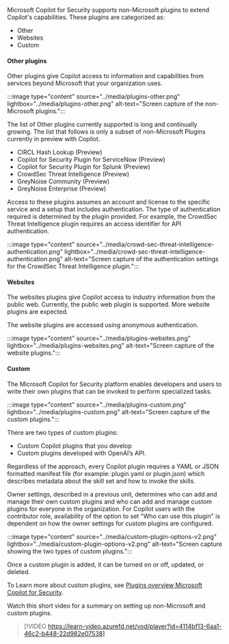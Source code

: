 Microsoft Copilot for Security supports non-Microsoft plugins to extend Copilot's capabilities. These plugins are categorized as:

- Other
- Websites
- Custom

#### Other plugins

Other plugins give Copilot access to information and capabilities from services beyond Microsoft that your organization uses.

:::image type="content" source="../media/plugins-other.png" lightbox="../media/plugins-other.png" alt-text="Screen capture of the non-Microsoft plugins.":::

The list of Other plugins currently supported is long and continually growing. The list that follows is only a subset of non-Microsoft Plugins currently in preview with Copilot.

- CIRCL Hash Lookup (Preview)
- Copilot for Security Plugin for ServiceNow (Preview)
- Copilot for Security Plugin for Splunk (Preview)
- CrowdSec Threat Intelligence (Preview)
- GreyNoise Community (Preview)
- GreyNoise Enterprise (Preview)

Access to these plugins assumes an account and license to the specific service and a setup that includes authentication. The type of authentication required is determined by the plugin provided. For example, the CrowdSec Threat Intelligence plugin requires an access identifier for API authentication.

:::image type="content" source="../media/crowd-sec-threat-intelligence-authentication.png" lightbox="../media/crowd-sec-threat-intelligence-authentication.png" alt-text="Screen capture of the authentication settings for the CrowdSec Threat Intelligence plugin.":::

#### Websites

The websites plugins give Copilot access to industry information from the public web. Currently, the public web plugin is supported. More website plugins are expected.

The website plugins are accessed using anonymous authentication.

:::image type="content" source="../media/plugins-websites.png" lightbox="../media/plugins-websites.png" alt-text="Screen capture of the website plugins.":::

#### Custom

The Microsoft Copilot for Security platform enables developers and users to write their own plugins that can be invoked to perform specialized tasks.

:::image type="content" source="../media/plugins-custom.png" lightbox="../media/plugins-custom.png" alt-text="Screen capture of the custom plugins.":::

There are two types of custom plugins:

- Custom Copilot plugins that you develop
- Custom plugins developed with OpenAI’s API.

Regardless of the approach, every Copilot plugin requires a YAML or JSON formatted manifest file (for example: plugin.yaml or plugin.json) which describes metadata about the skill set and how to invoke the skills.

Owner settings, described in a previous unit, determines who can add and manage their own custom plugins and who can add and manage custom plugins for everyone in the organization. For Copilot users with the contributor role, availability of the option to set "Who can use this plugin" is dependent on how the owner settings for custom plugins are configured.

:::image type="content" source="../media/custom-plugin-options-v2.png" lightbox="../media/custom-plugin-options-v2.png" alt-text="Screen capture showing the two types of custom plugins.":::

Once a custom plugin is added, it can be turned on or off, updated, or deleted.

To Learn more about custom plugins, see [Plugins overview Microsoft Copilot for Security](/security-copilot/plugin_overview).

Watch this short video for a summary on setting up non-Microsoft and custom plugins.

> [!VIDEO https://learn-video.azurefd.net/vod/player?id=4114bf13-6aa1-46c2-b448-22d982e07538]